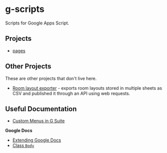 # g-scripts

Scripts for Google Apps Script.

## Projects

- [pages](/pages)

## Other Projects

These are other projects that don't live here.

- [Room layout exporter](https://github.com/compsoc-edinburgh/mapp/blob/9901b59713d2523ee9dc6b7db392c89872e7b832/website/tools/deploy-schema.gs) - exports room layouts stored in multiple sheets as CSV and published it through an API using web requests. 

## Useful Documentation

- [Custom Menus in G Suite](https://developers.google.com/apps-script/guides/menus)

**Google Docs**

- [Extending Google Docs](https://developers.google.com/apps-script/guides/docs)
- [Class `Body`](https://developers.google.com/apps-script/reference/document/body)
